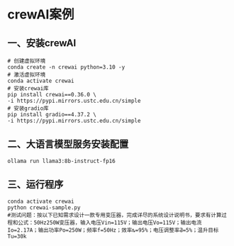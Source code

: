 # crewAI案例

## 一、安装crewAI

```shell
# 创建虚拟环境
conda create -n crewai python=3.10 -y
# 激活虚拟环境
conda activate crewai
# 安装crewai库
pip install crewai==0.36.0 \
-i https://pypi.mirrors.ustc.edu.cn/simple
# 安装gradio库
pip install gradio==4.37.2 \
-i https://pypi.mirrors.ustc.edu.cn/simple
```

## 二、大语言模型服务安装配置

```shell
ollama run llama3:8b-instruct-fp16
```

## 三、运行程序

```shell
conda activate crewai
python crewai-sample.py
#测试问题：按以下已知需求设计一款专用变压器，完成详尽的系统设计说明书，要求有计算过程和公式：50Hz250W变压器，输入电压Vin=115V；输出电压Vo=115V；输出电流Io=2.17A；输出功率Po=250W；频率f=50Hz；效率ȵ=95%；电压调整率Ƌ=5%；温升目标Tu=30k 
```

